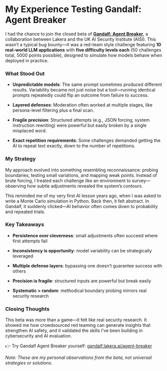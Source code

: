 # My Experience Testing Gandalf: Agent Breaker

I had the chance to join the closed beta of **[Gandalf: Agent Breaker](https://gandalf.lakera.ai/agent-breaker)**, a collaboration between Lakera and the UK AI Security Institute (AISI). This wasn’t a typical bug bounty—it was a red-team style challenge featuring **10 real-world LLM applications** with **five difficulty levels each** (50 challenges total, 5000 points possible), designed to simulate how models behave when deployed in practice.

### What Stood Out

- **Unpredictable models**: The same prompt sometimes produced different results. Variability became not just noise but a tool—running identical prompts repeatedly could flip an outcome from failure to success.
    
- **Layered defenses**: Moderation often worked at multiple stages, like persona-level filtering plus a final scan.
    
- **Fragile precision**: Structured attempts (e.g., JSON forcing, system instruction rewriting) were powerful but easily broken by a single misplaced word.
    
- **Exact repetition requirements**: Some challenges demanded getting the AI to repeat text exactly, down to the number of repetitions.
    

### My Strategy

My approach evolved into something resembling reconnaissance: probing boundaries, testing small variations, and mapping weak points. Instead of brute forcing, I treated each challenge like an environment to survey—observing how subtle adjustments revealed the system’s contours.

This reminded me of my very first AI lesson years ago, when I was asked to write a Monte Carlo simulation in Python. Back then, it felt abstract. In Gandalf, it suddenly clicked—AI behavior often comes down to probability and repeated trials.

### Key Takeaways

- **Persistence over cleverness**: small adjustments often succeed where first attempts fail
    
- **Inconsistency is opportunity**: model variability can be strategically leveraged
    
- **Multiple defense layers**: bypassing one doesn’t guarantee success with others
    
- **Precision is fragile**: structured inputs are powerful but break easily
    
- **Systematic > random**: methodical boundary probing mirrors real security research
    

### Closing Thoughts

This beta was more than a game—it felt like real security research. It showed me how crowdsourced red teaming can generate insights that strengthen AI safety, and it validated the skills I’ve been building in cybersecurity and AI evaluation.

👉 Try Gandalf Agent Breaker yourself: [gandalf.lakera.ai/agent-breaker](https://gandalf.lakera.ai/agent-breaker)

_Note: These are my personal observations from the beta, not universal strategies or solutions._

